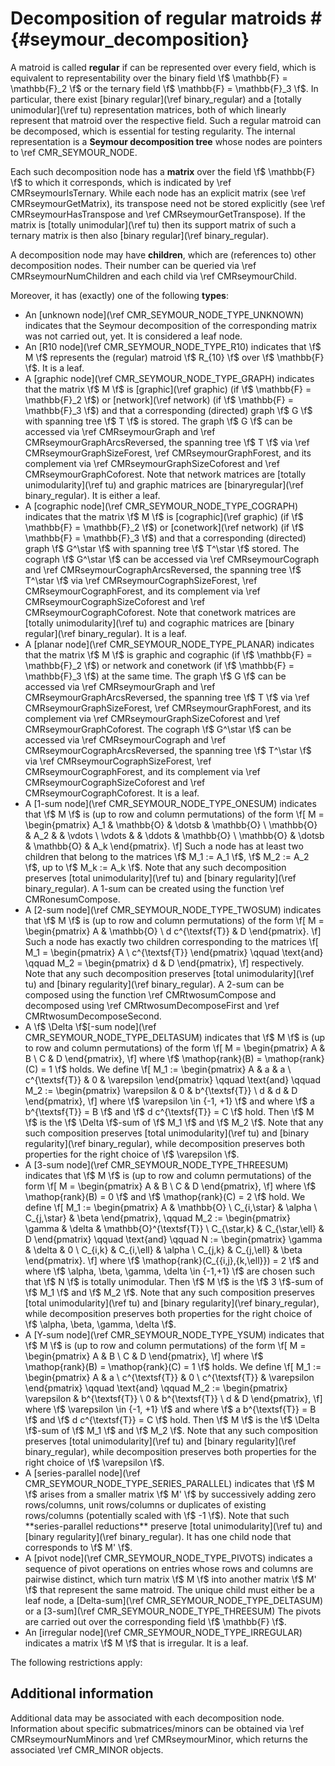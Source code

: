 # Decomposition of regular matroids # {#seymour_decomposition}

A matroid is called **regular** if can be represented over every field, which is equivalent to representability over the binary field \f$ \mathbb{F} = \mathbb{F}_2 \f$ or the ternary field \f$ \mathbb{F} = \mathbb{F}_3 \f$.
In particular, there exist [binary regular](\ref binary_regular) and a [totally unimodular](\ref tu) representation matrices, both of which linearly represent that matroid over the respective field.
Such a regular matroid can be decomposed, which is essential for testing regularity.
The internal representation is a **Seymour decomposition tree** whose nodes are pointers to \ref CMR_SEYMOUR_NODE.

Each such decomposition node has a **matrix** over the field \f$ \mathbb{F} \f$ to which it corresponds, which is indicated by \ref CMRseymourIsTernary.
While each node has an explicit matrix (see \ref CMRseymourGetMatrix), its transpose need not be stored explicitly (see \ref CMRseymourHasTranspose and \ref CMRseymourGetTranspose).
If the matrix is [totally unimodular](\ref tu) then its support matrix of such a ternary matrix is then also [binary regular](\ref binary_regular).

A decomposition node may have **children**, which are (references to) other decomposition nodes.
Their number can be queried via \ref CMRseymourNumChildren and each child via \ref CMRseymourChild.

Moreover, it has (exactly) one of the following **types**:

 - An [unknown node](\ref CMR_SEYMOUR_NODE_TYPE_UNKNOWN) indicates that the Seymour decomposition of the corresponding matrix was not carried out, yet.
   It is considered a leaf node.
 - An [R10 node](\ref CMR_SEYMOUR_NODE_TYPE_R10) indicates that \f$ M \f$ represents the (regular) matroid \f$ R_{10} \f$ over \f$ \mathbb{F} \f$.
   It is a leaf.
 - A [graphic node](\ref CMR_SEYMOUR_NODE_TYPE_GRAPH) indicates that the matrix \f$ M \f$ is [graphic](\ref graphic) (if \f$ \mathbb{F} = \mathbb{F}_2 \f$) or [network](\ref network) (if \f$ \mathbb{F} = \mathbb{F}_3 \f$) and that a corresponding (directed) graph \f$ G \f$ with spanning tree \f$ T \f$ is stored.
   The graph \f$ G \f$ can be accessed via \ref CMRseymourGraph and \ref CMRseymourGraphArcsReversed, the spanning tree \f$ T \f$ via \ref CMRseymourGraphSizeForest, \ref CMRseymourGraphForest, and its complement via \ref CMRseymourGraphSizeCoforest and \ref CMRseymourGraphCoforest.
   Note that network matrices are [totally unimodularity](\ref tu) and graphic matrices are [binaryregular](\ref binary_regular).
   It is either a leaf.
 - A [cographic node](\ref CMR_SEYMOUR_NODE_TYPE_COGRAPH) indicates that the matrix \f$ M \f$ is [cographic](\ref graphic) (if \f$ \mathbb{F} = \mathbb{F}_2 \f$) or [conetwork](\ref network) (if \f$ \mathbb{F} = \mathbb{F}_3 \f$) and that a corresponding (directed) graph \f$ G^\star \f$ with spanning tree \f$ T^\star \f$ stored.
   The cograph \f$ G^\star \f$ can be accessed via \ref CMRseymourCograph and \ref CMRseymourCographArcsReversed, the spanning tree \f$ T^\star \f$ via \ref CMRseymourCographSizeForest, \ref CMRseymourCographForest, and its complement via \ref CMRseymourCographSizeCoforest and \ref CMRseymourCographCoforest.
   Note that conetwork matrices are [totally unimodularity](\ref tu) and cographic matrices are [binary regular](\ref binary_regular).
   It is a leaf.
 - A [planar node](\ref CMR_SEYMOUR_NODE_TYPE_PLANAR) indicates that the matrix \f$ M \f$ is graphic and cographic (if \f$ \mathbb{F} = \mathbb{F}_2 \f$) or network and conetwork (if \f$ \mathbb{F} = \mathbb{F}_3 \f$) at the same time.
   The graph \f$ G \f$ can be accessed via \ref CMRseymourGraph and \ref CMRseymourGraphArcsReversed, the spanning tree \f$ T \f$ via \ref CMRseymourGraphSizeForest, \ref CMRseymourGraphForest, and its complement via \ref CMRseymourGraphSizeCoforest and \ref CMRseymourGraphCoforest.
   The cograph \f$ G^\star \f$ can be accessed via \ref CMRseymourCograph and \ref CMRseymourCographArcsReversed, the spanning tree \f$ T^\star \f$ via \ref CMRseymourCographSizeForest, \ref CMRseymourCographForest, and its complement via \ref CMRseymourCographSizeCoforest and \ref CMRseymourCographCoforest.
   It is a leaf.
 - A [1-sum node](\ref CMR_SEYMOUR_NODE_TYPE_ONESUM) indicates that \f$ M \f$ is (up to row and column permutations) of the form
   \f[
      M = \begin{pmatrix}
            A_1        & \mathbb{O} & \dotsb     & \mathbb{O} \\
            \mathbb{O} & A_2        &            & \vdots \\
            \vdots     &            & \ddots     & \mathbb{O} \\
            \mathbb{O} & \dotsb     & \mathbb{O} & A_k
          \end{pmatrix}.
   \f]
   Such a node has at least two children that belong to the matrices \f$ M_1 := A_1 \f$, \f$ M_2 := A_2 \f$, up to \f$ M_k := A_k \f$.
   Note that any such decomposition preserves [total unimodularity](\ref tu) and [binary regularity](\ref binary_regular).
   A 1-sum can be created using the function \ref CMRonesumCompose.
 - A [2-sum node](\ref CMR_SEYMOUR_NODE_TYPE_TWOSUM) indicates that \f$ M \f$ is (up to row and column permutations) of the form
   \f[
      M = \begin{pmatrix} A & \mathbb{O} \\ d c^{\textsf{T}} & D \end{pmatrix}.
   \f]
   Such a node has exactly two children corresponding to the matrices
   \f[
      M_1 = \begin{pmatrix} A \\ c^{\textsf{T}} \end{pmatrix}
      \qquad \text{and} \qquad
      M_2 = \begin{pmatrix} d & D \end{pmatrix},
   \f]
   respectively.
   Note that any such decomposition preserves [total unimodularity](\ref tu) and [binary regularity](\ref binary_regular).
   A 2-sum can be composed using the function \ref CMRtwosumCompose and decomposed using \ref CMRtwosumDecomposeFirst and \ref CMRtwosumDecomposeSecond.
 - A \f$ \Delta \f$[-sum node](\ref CMR_SEYMOUR_NODE_TYPE_DELTASUM) indicates that \f$ M \f$ is (up to row and column permutations) of the form
   \f[
      M = \begin{pmatrix} A & B \\ C & D \end{pmatrix},
   \f]
   where \f$ \mathop{rank}(B) = \mathop{rank}(C) = 1 \f$ holds.
   We define
   \f[
     M_1 := \begin{pmatrix}
              A & a & a \\
              c^{\textsf{T}} & 0 & \varepsilon
            \end{pmatrix}
     \qquad \text{and} \qquad
     M_2 := \begin{pmatrix}
              \varepsilon & 0 & b^{\textsf{T}} \\
              d & d & D
            \end{pmatrix},
   \f]
   where \f$ \varepsilon \in \{-1, +1\} \f$ and where \f$ a b^{\textsf{T}} = B \f$ and \f$ d c^{\textsf{T}} = C \f$ hold.
   Then \f$ M \f$ is the \f$ \Delta \f$-sum of \f$ M_1 \f$ and \f$ M_2 \f$.
   Note that any such composition preserves [total unimodularity](\ref tu) and [binary regularity](\ref binary_regular),
   while decomposition preserves both properties for the right choice of \f$ \varepsilon \f$.
 - A [3-sum node](\ref CMR_SEYMOUR_NODE_TYPE_THREESUM) indicates that \f$ M \f$ is (up to row and column permutations) of the form
   \f[
      M = \begin{pmatrix} A & B \\ C & D \end{pmatrix},
   \f]
   where \f$ \mathop{rank}(B) = 0 \f$ and \f$ \mathop{rank}(C) = 2 \f$ hold.
   We define
   \f[
     M_1 := \begin{pmatrix}
              A & \mathbb{O} \\
              C_{i,\star} & \alpha \\
              C_{j,\star} & \beta
            \end{pmatrix},
     \qquad
     M_2 := \begin{pmatrix}
              \gamma & \delta & \mathbb{O}^{\textsf{T}} \\
              C_{\star,k} & C_{\star,\ell} & D
            \end{pmatrix}
     \qquad \text{and} \qquad
     N := \begin{pmatrix}
              \gamma & \delta & 0 \\
              C_{i,k} & C_{i,\ell} & \alpha \\
              C_{j,k} & C_{j,\ell} & \beta
            \end{pmatrix}.
   \f]
   where \f$ \mathop{rank}(C_{\{i,j\},\{k,\ell\}}) = 2 \f$ and where \f$ \alpha, \beta, \gamma, \delta \in \{-1,+1\} \f$ are chosen such that
   \f$ N \f$ is totally unimodular.
   Then \f$ M \f$ is the \f$ 3 \f$-sum of \f$ M_1 \f$ and \f$ M_2 \f$.
   Note that any such composition preserves [total unimodularity](\ref tu) and [binary regularity](\ref binary_regular),
   while decomposition preserves both properties for the right choice of \f$ \alpha, \beta, \gamma, \delta \f$.
 - A [Y-sum node](\ref CMR_SEYMOUR_NODE_TYPE_YSUM) indicates that \f$ M \f$ is (up to row and column permutations) of the form
   \f[
      M = \begin{pmatrix} A & B \\ C & D \end{pmatrix},
   \f]
   where \f$ \mathop{rank}(B) = \mathop{rank}(C) = 1 \f$ holds.
   We define
   \f[
     M_1 := \begin{pmatrix}
              A & a \\
              c^{\textsf{T}} & 0 \\
              c^{\textsf{T}} & \varepsilon
            \end{pmatrix}
     \qquad \text{and} \qquad
     M_2 := \begin{pmatrix}
              \varepsilon & b^{\textsf{T}} \\
              0 & b^{\textsf{T}} \\
              d & D
            \end{pmatrix},
   \f]
   where \f$ \varepsilon \in \{-1, +1\} \f$ and where \f$ a b^{\textsf{T}} = B \f$ and \f$ d c^{\textsf{T}} = C \f$ hold.
   Then \f$ M \f$ is the \f$ \Delta \f$-sum of \f$ M_1 \f$ and \f$ M_2 \f$.
   Note that any such composition preserves [total unimodularity](\ref tu) and [binary regularity](\ref binary_regular),
   while decomposition preserves both properties for the right choice of \f$ \varepsilon \f$.
 - A [series-parallel node](\ref CMR_SEYMOUR_NODE_TYPE_SERIES_PARALLEL) indicates that \f$ M \f$ arises from a smaller matrix \f$ M' \f$ by successively adding zero rows/columns, unit rows/columns or duplicates of existing rows/columns (potentially scaled with \f$ -1 \f$).
   Note that such **series-parallel reductions** preserve [total unimodularity](\ref tu) and [binary regularity](\ref binary_regular).
   It has one child node that corresponds to \f$ M' \f$.
 - A [pivot node](\ref CMR_SEYMOUR_NODE_TYPE_PIVOTS) indicates a sequence of pivot operations on entries whose rows and columns are pairwise distinct, which turn matrix \f$ M \f$ into another matrix \f$ M' \f$ that represent the same matroid.
   The unique child must either be a leaf node, a [Delta-sum](\ref CMR_SEYMOUR_NODE_TYPE_DELTASUM) or a [3-sum](\ref CMR_SEYMOUR_NODE_TYPE_THREESUM)
   The pivots are carried out over the corresponding field \f$ \mathbb{F} \f$.
 - An [irregular node](\ref CMR_SEYMOUR_NODE_TYPE_IRREGULAR) indicates a matrix \f$ M \f$ that is irregular.
   It is a leaf.

The following restrictions apply:

## Additional information ##

Additional data may be associated with each decomposition node.
Information about specific submatrices/minors can be obtained via \ref CMRseymourNumMinors and \ref CMRseymourMinor,
which returns the associated \ref CMR_MINOR objects.

